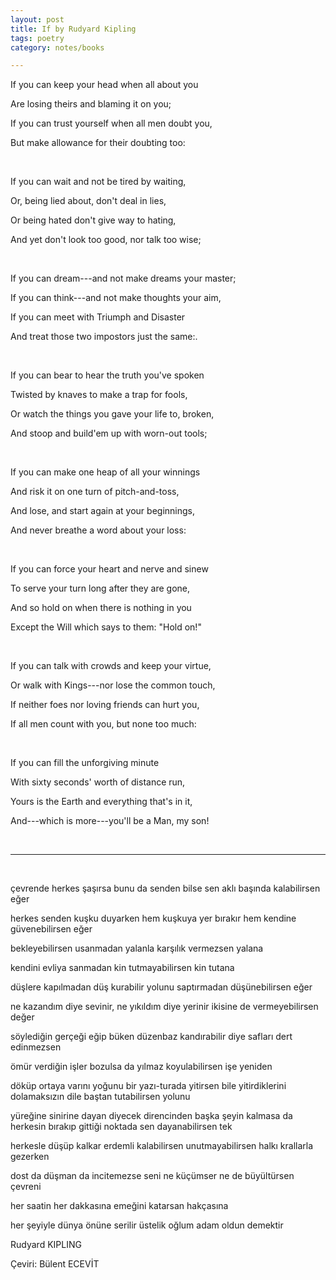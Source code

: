 ```yaml
---
layout: post
title: If by Rudyard Kipling 
tags: poetry
category: notes/books

--- 
```



If you can keep your head when all about you

Are losing theirs and blaming it on you; 

If you can trust yourself when all men doubt you, 

But make allowance for their doubting too: 

<br>

If you can wait and not be tired by waiting, 

Or, being lied about, don't deal in lies, 

Or being hated don't give way to hating, 

And yet don't look too good, nor talk too wise; 

<br>

If you can dream---and not make dreams your master; 

If you can think---and not make thoughts your aim, 

If you can meet with Triumph and Disaster

And treat those two impostors just the same:. 

<br>

If you can bear to hear the truth you've spoken

Twisted by knaves to make a trap for fools, 

Or watch the things you gave your life to, broken, 

And stoop and build'em up with worn-out tools; 

<br>

If you can make one heap of all your winnings

And risk it on one turn of pitch-and-toss, 

And lose, and start again at your beginnings, 

And never breathe a word about your loss: 

<br>

If you can force your heart and nerve and sinew

To serve your turn long after they are gone, 

And so hold on when there is nothing in you

Except the Will which says to them: "Hold on!" 

<br>

If you can talk with crowds and keep your virtue, 

Or walk with Kings---nor lose the common touch, 

If neither foes nor loving friends can hurt you, 

If all men count with you, but none too much: 

<br>

If you can fill the unforgiving minute

With sixty seconds' worth of distance run, 

Yours is the Earth and everything that's in it, 

And---which is more---you'll be a Man, my son! 



<br>

--- 

<br>

çevrende herkes şaşırsa bunu da senden bilse
sen aklı başında kalabilirsen eğer

herkes senden kuşku duyarken hem kuşkuya yer bırakır
hem kendine güvenebilirsen eğer

bekleyebilirsen usanmadan
yalanla karşılık vermezsen yalana

kendini evliya sanmadan
kin tutmayabilirsen kin tutana

düşlere kapılmadan düş kurabilir
yolunu saptırmadan düşünebilirsen eğer

ne kazandım diye sevinir, ne yıkıldım diye yerinir
ikisine de vermeyebilirsen değer

söylediğin gerçeği eğip büken düzenbaz
kandırabilir diye safları dert edinmezsen

ömür verdiğin işler bozulsa da yılmaz
koyulabilirsen işe yeniden

döküp ortaya varını yoğunu
bir yazı-turada yitirsen bile
yitirdiklerini dolamaksızın dile
baştan tutabilirsen yolunu

yüreğine sinirine dayan diyecek
direncinden başka şeyin kalmasa da
herkesin bırakıp gittiği noktada
sen dayanabilirsen tek

herkesle düşüp kalkar erdemli kalabilirsen
unutmayabilirsen halkı krallarla gezerken

dost da düşman da incitemezse seni
ne küçümser ne de büyültürsen çevreni

her saatin her dakkasına
emeğini katarsan hakçasına

her şeyiyle dünya önüne serilir
üstelik oğlum adam oldun demektir


Rudyard KIPLING

Çeviri: 
Bülent ECEVİT


